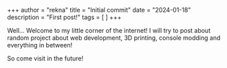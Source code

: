 +++
author = "rekna"
title = "Initial commit"
date = "2024-01-18"
description = "First post!"
tags = [
]
+++

Well... Welcome to my little corner of the internet! I will try to post about random project about web development, 3D printing, console modding and everything in between!

So come visit in the future!

